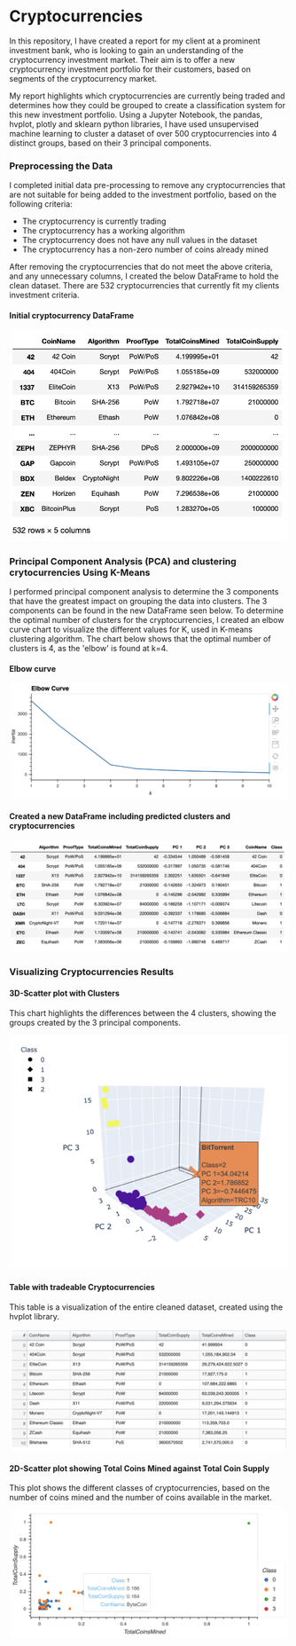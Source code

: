 # Cryptocurrencies
In this repository, I have created a report for my client at a prominent investment bank, who is looking to gain an understanding of the cryptocurrency investment market. Their aim is to offer a new cryptocurrency investment portfolio for their customers, based on segments of the cryptocurrency market.

My report highlights which cryptocurrencies are currently being traded and determines how they could be grouped to create a classification system for this new investment portfolio. Using a Jupyter Notebook, the pandas, hvplot, plotly and sklearn python libraries, I have used unsupervised machine learning to cluster a dataset of over 500 cryptocurrencies into 4 distinct groups, based on their 3 principal components.

### Preprocessing the Data
I completed initial data pre-processing to remove any cryptocurrencies that are not suitable for being added to the investment portfolio, based on the following criteria:

- The cryptocurrency is currently trading
- The cryptocurrency has a working algorithm
- The cryptocurrency does not have any null values in the dataset
- The cryptocurrency has a non-zero number of coins already mined

After removing the cryptocurrencies that do not meet the above criteria, and any unnecessary columns, I created the below DataFrame to hold the clean dataset. There are 532 cryptocurrencies that currently fit my clients investment criteria.

#### Initial cryptocurrency DataFrame
![crypto_df](https://github.com/luke-c-newell/Cryptocurrencies/blob/main/images/crypto_df.png "crypto_df.png")
### Principal Component Analysis (PCA) and clustering crytocurrencies Using K-Means
I performed principal component analysis to determine the 3 components that have the greatest impact on grouping the data into clusters. The 3 components can be found in the new DataFrame seen below. To determine the optimal number of clusters for the cryptocurrencies, I created an elbow curve chart to visualize the different values for K, used in K-means clustering algorithm. The chart below shows that the optimal number of clusters is 4, as the 'elbow' is found at k=4.
#### Elbow curve
![elbow_plot](https://github.com/luke-c-newell/Cryptocurrencies/blob/main/images/elbow_plot.png "elbow_plot.png")
#### Created a new DataFrame including predicted clusters and cryptocurrencies
![clustered_df](https://github.com/luke-c-newell/Cryptocurrencies/blob/main/images/clustered_df.png "clustered_df.png")
### Visualizing Cryptocurrencies Results
#### 3D-Scatter plot with Clusters
This chart highlights the differences between the 4 clusters, showing the groups created by the 3 principal components.

![3d_plot_label](https://github.com/luke-c-newell/Cryptocurrencies/blob/main/images/3d_plot_label.png "3d_plot_label.png")
#### Table with tradeable Cryptocurrencies
This table is a visualization of the entire cleaned dataset, created using the hvplot library.

![hvplot_table](https://github.com/luke-c-newell/Cryptocurrencies/blob/main/images/hvplot_table.png "hvplot_table.png")
#### 2D-Scatter plot showing Total Coins Mined against Total Coin Supply
This plot shows the different classes of cryptocurrencies, based on the number of coins mined and the number of coins available in the market.

![scatter_plot](https://github.com/luke-c-newell/Cryptocurrencies/blob/main/images/scatter_plot.png "scatter_plot.png")

